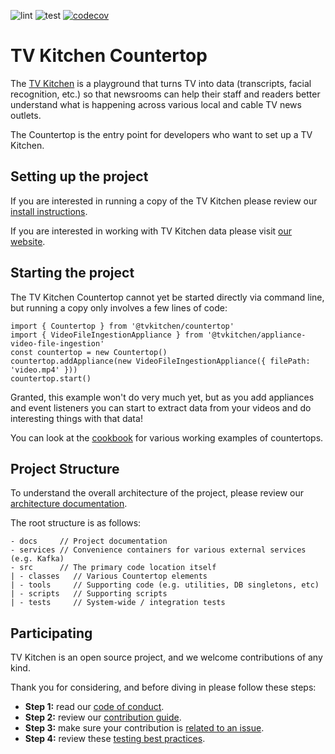 ![lint](https://github.com/tvkitchen/base/actions/workflows/lint.yml/badge.svg)
![test](https://github.com/tvkitchen/base/actions/workflows/test.yml/badge.svg)
[![codecov](https://codecov.io/gh/tvkitchen/countertop/branch/main/graph/badge.svg?token=WAbcqJJL9g)](https://codecov.io/gh/tvkitchen/countertop)

# TV Kitchen Countertop

The [TV Kitchen](https://tv.kitchen) is a playground that turns TV into data (transcripts, facial recognition, etc.) so that newsrooms can help their staff and readers better understand what is happening across various local and cable TV news outlets.

The Countertop is the entry point for developers who want to set up a TV Kitchen.

## Setting up the project

If you are interested in running a copy of the TV Kitchen please review our [install instructions](docs/INSTALL.md).

If you are interested in working with TV Kitchen data please visit [our website](https://tv.kitchen).

## Starting the project

The TV Kitchen Countertop cannot yet be started directly via command line, but running a copy only involves a few lines of code:

```
import { Countertop } from '@tvkitchen/countertop'
import { VideoFileIngestionAppliance } from '@tvkitchen/appliance-video-file-ingestion'
const countertop = new Countertop()
countertop.addAppliance(new VideoFileIngestionAppliance({ filePath: 'video.mp4' }))
countertop.start()
```

Granted, this example won't do very much yet, but as you add appliances and event listeners you can start to extract data from your videos and do interesting things with that data!

You can look at the [cookbook](https://github.com/tvkitchen/cookbook) for various working examples of countertops.

## Project Structure

To understand the overall architecture of the project, please review our [architecture documentation](docs/ARCHITECTURE.md).

The root structure is as follows:

```
- docs     // Project documentation
- services // Convenience containers for various external services (e.g. Kafka)
- src      // The primary code location itself
| - classes   // Various Countertop elements
| - tools     // Supporting code (e.g. utilities, DB singletons, etc)
| - scripts   // Supporting scripts
| - tests     // System-wide / integration tests
```

## Participating

TV Kitchen is an open source project, and we welcome contributions of any kind.

Thank you for considering, and before diving in please follow these steps:

* **Step 1:** read our [code of conduct](docs/CODE_OF_CONDUCT.md).
* **Step 2:** review our [contribution guide](docs/CONTRIBUTING.md).
* **Step 3:** make sure your contribution is [related to an issue](https://github.com/tvkitchen/tv-kitchen/issues).
* **Step 4:** review these [testing best practices](https://github.com/goldbergyoni/javascript-testing-best-practices).
